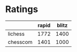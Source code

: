 # Ratings

|          | rapid | blitz |
|----------|-------|-------|
| lichess  | 1772 | 1400 |
| chesscom | 1401 | 1000 |
